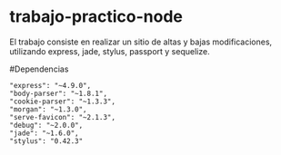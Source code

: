 trabajo-practico-node
=====================

El trabajo consiste en realizar un sitio de altas y bajas modificaciones, utilizando express, jade, stylus, passport y sequelize.

#Dependencias

```
"express": "~4.9.0",
"body-parser": "~1.8.1",
"cookie-parser": "~1.3.3",
"morgan": "~1.3.0",
"serve-favicon": "~2.1.3",
"debug": "~2.0.0",
"jade": "~1.6.0",
"stylus": "0.42.3"
```

